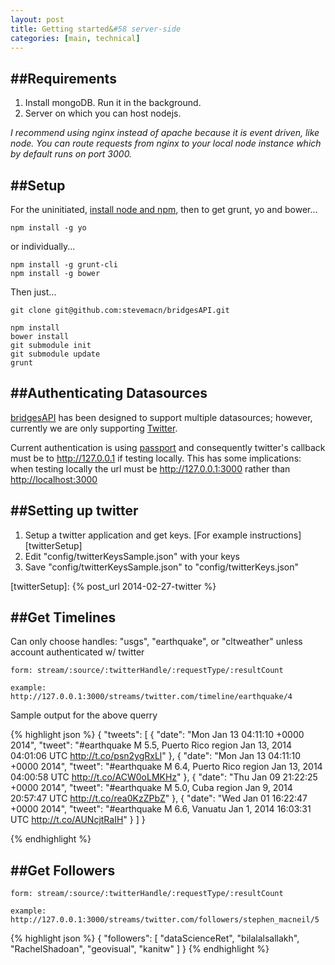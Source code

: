 ```yaml
---
layout: post
title: Getting started&#58 server-side 
categories: [main, technical]
---
```


##Requirements
---

1. Install mongoDB. Run it in the background.
2. Server on which you can host nodejs.

*I recommend using nginx instead of apache because it is event driven, like node.
You can route requests from nginx to your local node instance which by default runs on port 3000.*

##Setup 
---
For the uninitiated, [install node and npm](http://www.joyent.com/blog/installing-node-and-npm ), then to get grunt, yo and bower...


    npm install -g yo 

or individually...
    
    npm install -g grunt-cli
    npm install -g bower

Then just...

    git clone git@github.com:stevemacn/bridgesAPI.git
    
    npm install
    bower install
    git submodule init
    git submodule update
    grunt

##Authenticating Datasources
---    

[bridgesAPI][bridge] has been designed to support multiple datasources; however, currently we are only supporting [Twitter][twit]. 

Current authentication is using [passport][passport] and consequently twitter's callback must be to http://127.0.0.1 if testing locally. This has some implications: when testing locally the url must be http://127.0.0.1:3000 rather than [http://localhost:3000][c]

[bridge]: https://github.com/stevemacn/bridgesAPI
[passport]: https://github.com/jaredhanson/passport
[twit]: http://twitter.com
[c]: http://127.0.0.1:3000

##Setting up twitter
---

1. Setup a twitter application and get keys. [For example instructions][twitterSetup]  
2. Edit "config/twitterKeysSample.json" with your keys
3. Save "config/twitterKeysSample.json" to "config/twitterKeys.json"

[twitterSetup]: {% post_url 2014-02-27-twitter  %}

##Get Timelines 
---

Can only choose handles: "usgs", "earthquake", or "cltweather" unless account authenticated w/ twitter
    
    form: stream/:source/:twitterHandle/:requestType/:resultCount
    
    example: http://127.0.0.1:3000/streams/twitter.com/timeline/earthquake/4
    
Sample output for the above querry    
    
{% highlight json %}
{
    "tweets": [
    {
        "date": "Mon Jan 13 04:11:10 +0000 2014",
        "tweet": "#earthquake M 5.5, Puerto Rico region Jan 13, 2014 04:01:06 UTC http://t.co/psn2ygRxLl"
    },
    {
        "date": "Mon Jan 13 04:11:10 +0000 2014",
        "tweet": "#earthquake M 6.4, Puerto Rico region Jan 13, 2014 04:00:58 UTC http://t.co/ACW0oLMKHz"
    },
    {
      "date": "Thu Jan 09 21:22:25 +0000 2014",
      "tweet": "#earthquake M 5.0, Cuba region Jan  9, 2014 20:57:47 UTC http://t.co/rea0KzZPbZ"
    },
    {
      "date": "Wed Jan 01 16:22:47 +0000 2014",
      "tweet": "#earthquake M 6.6, Vanuatu Jan  1, 2014 16:03:31 UTC http://t.co/AUNcjtRaIH"
    }
    ]
}

{% endhighlight %}

##Get Followers
---
   
    form: stream/:source/:twitterHandle/:requestType/:resultCount
     
    example: http://127.0.0.1:3000/streams/twitter.com/followers/stephen_macneil/5


{% highlight json %}
{
  "followers": [
    "dataScienceRet",
    "bilalalsallakh",
    "RachelShadoan",
    "geovisual",
    "kanitw"
  ]
}
{% endhighlight %}

